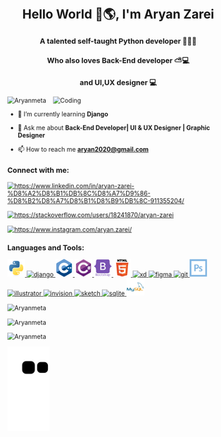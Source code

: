 <h1 align="center">Hello World 👋🌎, I'm Aryan Zarei</h1>
<h3 align="center">A talented self-taught Python developer 👨‍💻🐍</h3>
<h3 align="center">Who also loves Back-End developer ⛅💻</h3>
<h3 align="center">and UI,UX designer 💻</h3>
<img align="right" alt="Coding" width="400" src="https://i.pinimg.com/originals/f9/13/57/f9135788c6aeeec438abb986f283936c.gif">

<p align="left"> <img src="https://komarev.com/ghpvc/?username=Aryanmeta&label=Profile%20views&color=0e75b6&style=flat" alt="Aryanmeta" /> </p>


- 🌱 I’m currently learning **Django**

- 💬 Ask me about **Back-End Developer| UI & UX Designer | Graphic Designer**

- 📫 How to reach me **aryan2020@gmail.com**

<div>
<h3 align="left">Connect with me:</h3>

<p align="left">

<a href="https://www.linkedin.com/in/aryan-zarei-%D8%A2%D8%B1%DB%8C%D8%A7%D9%86-%D8%B2%D8%A7%D8%B1%D8%B9%DB%8C-911355204/" target="blank"><img align="center" src="https://raw.githubusercontent.com/rahuldkjain/github-profile-readme-generator/master/src/images/icons/Social/linked-in-alt.svg" alt="https://www.linkedin.com/in/aryan-zarei-%D8%A2%D8%B1%DB%8C%D8%A7%D9%86-%D8%B2%D8%A7%D8%B1%D8%B9%DB%8C-911355204/" height="30" width="40" /></a>

<a href="https://stackoverflow.com/users/18241870/aryan-zarei" target="blank"><img align="center" src="https://raw.githubusercontent.com/rahuldkjain/github-profile-readme-generator/master/src/images/icons/Social/stack-overflow.svg" alt="https://stackoverflow.com/users/18241870/aryan-zarei" height="30" width="40" /></a>

<a href="https://www.instagram.com/aryan.zarei/" target="blank"><img align="center" src="https://raw.githubusercontent.com/rahuldkjain/github-profile-readme-generator/master/src/images/icons/Social/instagram.svg" alt="https://www.instagram.com/aryan.zarei/" height="30" width="40" /></a>

</p>
</div>

<div>
<h3 align="left">Languages and Tools:</h3>

<p align="left"> <a href="https://www.python.org" target="_blank" rel="noreferrer"> <img src="https://raw.githubusercontent.com/devicons/devicon/master/icons/python/python-original.svg" alt="python" width="40" height="40"/> </a> <a href="https://www.djangoproject.com/" target="_blank" rel="noreferrer"> <img src="https://cdn.worldvectorlogo.com/logos/django.svg" alt="django" width="40" height="40"/> </a> <a href="https://www.w3schools.com/cpp/" target="_blank" rel="noreferrer"> <img src="https://raw.githubusercontent.com/devicons/devicon/master/icons/cplusplus/cplusplus-original.svg" alt="cplusplus" width="40" height="40"/> </a> <a href="https://www.w3schools.com/cs/" target="_blank" rel="noreferrer"> <img src="https://raw.githubusercontent.com/devicons/devicon/master/icons/csharp/csharp-original.svg" alt="csharp" width="40" height="40"/> </a>  <a href="https://getbootstrap.com" target="_blank" rel="noreferrer"> <img src="https://raw.githubusercontent.com/devicons/devicon/master/icons/bootstrap/bootstrap-plain-wordmark.svg" alt="bootstrap" width="40" height="40"/> </a> <a href="https://www.w3.org/html/" target="_blank" rel="noreferrer"> <img src="https://raw.githubusercontent.com/devicons/devicon/master/icons/html5/html5-original-wordmark.svg" alt="html5" width="40" height="40"/> </a> <a href="https://www.adobe.com/products/xd.html" target="_blank" rel="noreferrer"> <img src="https://cdn.worldvectorlogo.com/logos/adobe-xd.svg" alt="xd" width="40" height="40"/> </a> <a href="https://www.figma.com/" target="_blank" rel="noreferrer"> <img src="https://www.vectorlogo.zone/logos/figma/figma-icon.svg" alt="figma" width="40" height="40"/> </a> <a href="https://git-scm.com/" target="_blank" rel="noreferrer"> <img src="https://www.vectorlogo.zone/logos/git-scm/git-scm-icon.svg" alt="git" width="40" height="40"/> </a> <a href="https://www.photoshop.com/en" target="_blank" rel="noreferrer"> <img src="https://raw.githubusercontent.com/devicons/devicon/master/icons/photoshop/photoshop-line.svg" alt="photoshop" width="40" height="40"/> </a> <a href="https://www.adobe.com/in/products/illustrator.html" target="_blank" rel="noreferrer"> <img src="https://www.vectorlogo.zone/logos/adobe_illustrator/adobe_illustrator-icon.svg" alt="illustrator" width="40" height="40"/> </a> <a href="https://www.invisionapp.com/" target="_blank" rel="noreferrer"> <img src="https://www.vectorlogo.zone/logos/invisionapp/invisionapp-icon.svg" alt="invision" width="40" height="40"/> </a> <a href="https://www.sketch.com/" target="_blank" rel="noreferrer"> <img src="https://www.vectorlogo.zone/logos/sketchapp/sketchapp-icon.svg" alt="sketch" width="40" height="40"/> </a> <a href="https://www.sqlite.org/" target="_blank" rel="noreferrer"> <img src="https://www.vectorlogo.zone/logos/sqlite/sqlite-icon.svg" alt="sqlite" width="40" height="40"/> </a> <a href="https://www.mysql.com/" target="_blank" rel="noreferrer"> <img src="https://raw.githubusercontent.com/devicons/devicon/master/icons/mysql/mysql-original-wordmark.svg" alt="mysql" width="40" height="40"/> </a> </p>

</div>

<div>
  <p><img align="center" src="https://github-readme-stats.vercel.app/api/top-langs/?username=Aryanmeta&layout=compact" https://github.com/Aryanmeta/github-readme-stats alt="Aryanmeta"/></p>
  <p><img align="center" src="https://github-readme-stats.vercel.app/api?username=Aryanmeta&show_icons=true&theme=radical" alt="Aryanmeta"/></p>
  <p><img align="center" src="https://github-readme-streak-stats.herokuapp.com?user=Aryanmeta&theme=radical" alt="Aryanmeta" (https://git.io/streak-stats) /></p>
</div>

<img align="left" alt="Coding" src="https://raw.githubusercontent.com/rafaballerini/rafaballerini/26d25a7dc705c50943f66aef6beb431253a93cd5/github-contribution-grid-snake.svg">
